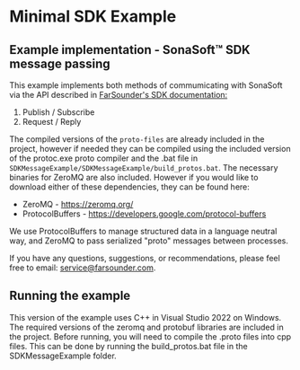 # Minimal SDK Example
## Example implementation - SonaSoft™ SDK message passing
This example implements both methods of commumicating with SonaSoft via the API described in [FarSounder's SDK documentation:](http://www.farsounder.com/files/F33583-FarSounder_IDD_4.0.1.pdf)
1. Publish / Subscribe
2. Request / Reply

The compiled versions of the `proto-files` are already included in the project, however if needed they can be compiled using the included version of the protoc.exe proto compiler and the .bat file in `SDKMessageExample/SDKMessageExample/build_protos.bat`. The necessary binaries for ZeroMQ are also included. However if you would like to download either of these dependencies, they can be found here:
* ZeroMQ - https://zeromq.org/
* ProtocolBuffers - https://developers.google.com/protocol-buffers

We use ProtocolBuffers to manage structured data in a language neutral way, and ZeroMQ to pass serialized "proto" messages between processes.

If you have any questions, suggestions, or recommendations, please feel free to email: service@farsounder.com.

## Running the example
This version of the example uses C++ in Visual Studio 2022 on Windows. The
required versions of the zeromq and protobuf libraries are included in the
project. Before running, you will need to compile the .proto files into cpp
files. This can be done by running the build_protos.bat file in the
SDKMessageExample folder.